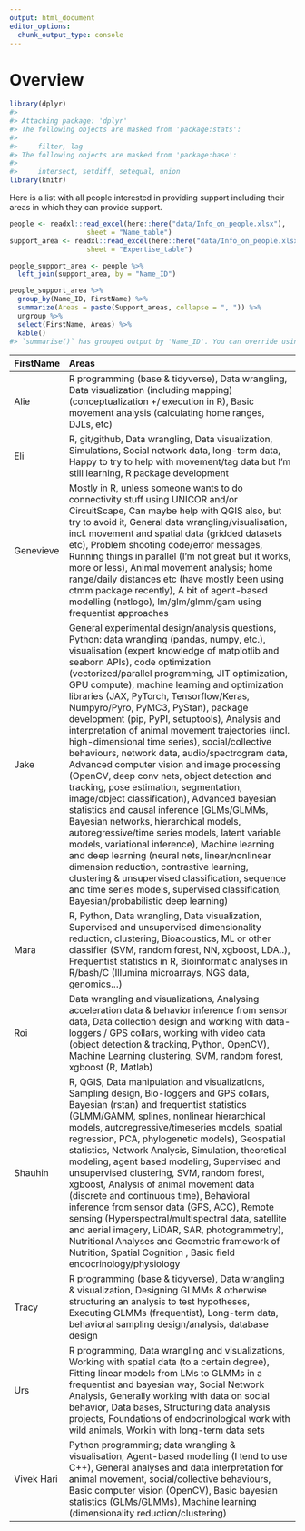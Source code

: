 ```yaml
---
output: html_document
editor_options:
  chunk_output_type: console
---
```

# Overview



```r
library(dplyr)
#> 
#> Attaching package: 'dplyr'
#> The following objects are masked from 'package:stats':
#> 
#>     filter, lag
#> The following objects are masked from 'package:base':
#> 
#>     intersect, setdiff, setequal, union
library(knitr)
```


Here is a list with all people interested in providing support including their areas in which they can provide support.


```r
people <- readxl::read_excel(here::here("data/Info_on_people.xlsx"),
                   sheet = "Name_table")
support_area <- readxl::read_excel(here::here("data/Info_on_people.xlsx"),
                   sheet = "Expertise_table")

people_support_area <- people %>% 
  left_join(support_area, by = "Name_ID")

people_support_area %>% 
  group_by(Name_ID, FirstName) %>% 
  summarize(Areas = paste(Support_areas, collapse = ", ")) %>% 
  ungroup %>% 
  select(FirstName, Areas) %>% 
  kable()
#> `summarise()` has grouped output by 'Name_ID'. You can override using the `.groups` argument.
```



|FirstName  |Areas                                                                                                                                                                                                                                                                                                                                                                                                                                                                                                                                                                                                                                                                                                                                                                                                                                                                                                                                                                                                                                                                                                                                                                                                  |
|:----------|:------------------------------------------------------------------------------------------------------------------------------------------------------------------------------------------------------------------------------------------------------------------------------------------------------------------------------------------------------------------------------------------------------------------------------------------------------------------------------------------------------------------------------------------------------------------------------------------------------------------------------------------------------------------------------------------------------------------------------------------------------------------------------------------------------------------------------------------------------------------------------------------------------------------------------------------------------------------------------------------------------------------------------------------------------------------------------------------------------------------------------------------------------------------------------------------------------|
|Alie       |R programming (base & tidyverse), Data wrangling, Data visualization (including mapping) (conceptualization +/ execution in R), Basic movement analysis (calculating home ranges, DJLs, etc)                                                                                                                                                                                                                                                                                                                                                                                                                                                                                                                                                                                                                                                                                                                                                                                                                                                                                                                                                                                                           |
|Eli        |R, git/github, Data wrangling, Data visualization, Simulations, Social network data, long-term data, Happy to try to help with movement/tag data but I’m still learning, R package development                                                                                                                                                                                                                                                                                                                                                                                                                                                                                                                                                                                                                                                                                                                                                                                                                                                                                                                                                                                                         |
|Genevieve  |Mostly in R, unless someone wants to do connectivity stuff using UNICOR and/or CircuitScape, Can maybe help with QGIS also, but try to avoid it, General data wrangling/visualisation, incl. movement and spatial data (gridded datasets etc), Problem shooting code/error messages, Running things in parallel (I’m not great but it works, more or less), Animal movement analysis; home range/daily distances etc (have mostly been using ctmm package recently), A bit of agent-based modelling (netlogo), lm/glm/glmm/gam using frequentist approaches                                                                                                                                                                                                                                                                                                                                                                                                                                                                                                                                                                                                                                            |
|Jake       |General experimental design/analysis questions, Python: data wrangling (pandas, numpy, etc.), visualisation (expert knowledge of matplotlib and seaborn APIs), code optimization (vectorized/parallel programming, JIT optimization, GPU compute), machine learning and optimization libraries (JAX, PyTorch, Tensorflow/Keras, Numpyro/Pyro, PyMC3, PyStan), package development (pip, PyPI, setuptools), Analysis and interpretation of animal movement trajectories (incl. high-dimensional time series), social/collective behaviours, network data, audio/spectrogram data, Advanced computer vision and image processing (OpenCV, deep conv nets, object detection and tracking, pose estimation, segmentation, image/object classification), Advanced bayesian statistics and causal inference (GLMs/GLMMs, Bayesian networks, hierarchical models, autoregressive/time series models, latent variable models, variational inference), Machine learning and deep learning (neural nets, linear/nonlinear dimension reduction, contrastive learning, clustering & unsupervised classification, sequence and time series models, supervised classification, Bayesian/probabilistic deep learning) |
|Mara       |R, Python, Data wrangling, Data visualization, Supervised and unsupervised dimensionality reduction, clustering, Bioacoustics, ML or other classifier (SVM, random forest, NN, xgboost, LDA..), Frequentist statistics in R, Bioinformatic analyses in R/bash/C (Illumina microarrays, NGS data, genomics…)                                                                                                                                                                                                                                                                                                                                                                                                                                                                                                                                                                                                                                                                                                                                                                                                                                                                                            |
|Roi        |Data wrangling and visualizations, Analysing acceleration data & behavior inference from sensor data, Data collection design and working with data-loggers / GPS collars, working with video data (object detection & tracking, Python, OpenCV), Machine Learning clustering, SVM, random forest, xgboost (R, Matlab)                                                                                                                                                                                                                                                                                                                                                                                                                                                                                                                                                                                                                                                                                                                                                                                                                                                                                  |
|Shauhin    |R, QGIS, Data manipulation and visualizations, Sampling design, Bio-loggers and GPS collars, Bayesian (rstan) and frequentist statistics (GLMM/GAMM, splines, nonlinear hierarchical models, autoregressive/timeseries models, spatial regression, PCA, phylogenetic models), Geospatial statistics, Network Analysis, Simulation, theoretical modeling, agent based modeling, Supervised and unsupervised clustering, SVM, random forest, xgboost, Analysis of animal movement data (discrete and continuous time), Behavioral inference from sensor data (GPS, ACC), Remote sensing (Hyperspectral/multispectral data, satellite and aerial imagery, LiDAR, SAR, photogrammetry), Nutritional Analyses and Geometric framework of Nutrition, Spatial Cognition , Basic field endocrinology/physiology                                                                                                                                                                                                                                                                                                                                                                                                |
|Tracy      |R programming (base & tidyverse), Data wrangling & visualization, Designing GLMMs & otherwise structuring an analysis to test hypotheses, Executing GLMMs (frequentist), Long-term data, behavioral sampling design/analysis, database design                                                                                                                                                                                                                                                                                                                                                                                                                                                                                                                                                                                                                                                                                                                                                                                                                                                                                                                                                          |
|Urs        |R programming, Data wrangling and visualizations, Working with spatial data (to a certain degree), Fitting linear models from LMs to GLMMs in a frequentist and bayesian way, Social Network Analysis, Generally working with data on social behavior, Data bases, Structuring data analysis projects, Foundations of endocrinological work with wild animals, Workin with long-term data sets                                                                                                                                                                                                                                                                                                                                                                                                                                                                                                                                                                                                                                                                                                                                                                                                         |
|Vivek Hari |Python programming; data wrangling & visualisation, Agent-based modelling (I tend to use C++), General analyses and data interpretation for animal movement, social/collective behaviours, Basic computer vision (OpenCV), Basic bayesian statistics (GLMs/GLMMs), Machine learning (dimensionality reduction/clustering)                                                                                                                                                                                                                                                                                                                                                                                                                                                                                                                                                                                                                                                                                                                                                                                                                                                                              |

